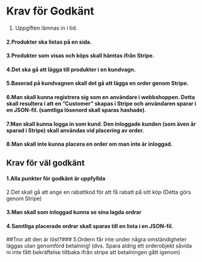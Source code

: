 # Krav för Godkänt

1. Uppgiften lämnas in i tid.

#### 2.Produkter ska listas på en sida.

#### 3.Produkter som visas och köps skall hämtas ifrån Stripe.

#### 4.Det ska gå att lägga till produkter i en kundvagn.

#### 5.Baserad på kundvagnen skall det gå att lägga en order genom Stripe.

#### 6.Man skall kunna registrera sig som en användare i webbshoppen. Detta skall resultera i att en ”Customer” skapas i Stripe och användaren sparar i en JSON-fil. (samtliga lösenord skall sparas hashade).

#### 7.Man skall kunna logga in som kund. Den inloggade kunden (som även är sparad i Stripe) skall användas vid placering av order.

#### 8.Man skall inte kunna placera en order om man inte är inloggad.

## Krav för väl godkänt

#### 1.Alla punkter för godkänt är uppfyllda

2.Det skall gå att ange en rabattkod för att få rabatt på sitt köp (Detta görs genom Stripe)

#### 3.Man skall som inloggad kunna se sina lagda ordrar

#### 4.Samtliga placerade ordrar skall sparas till en lista i en JSON-fil.

##Tror att den är löst?### 5.Ordern får inte under några omständigheter läggas utan genomförd betalning! (dvs. Spara aldrig ett orderobjekt såvida ni inte fått bekräftelse tillbaka ifrån stripe att betalningen gått igenom)
